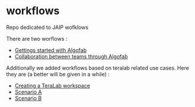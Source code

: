 # workflows
Repo dedicated to JAIP wofklows

There are two worflows : 
* [Gettings started with Algofab](./getting_started)
* [Collaboration between teams through Algofab](./collaboration)

Additionally we added workflows based on teralab related use cases. 
Here they are (a better will be given in a while) : 

* [Creating a TeraLab workspace](./tl_workspace)
* [Scenario A](./scenario_A)
* [Scenario B](./scenario_B)
<!-- * [Scenario C](./scenario_C)
* [Scenario D](./scenario_D) -->

